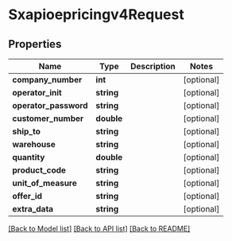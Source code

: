 # Sxapioepricingv4Request

## Properties
Name | Type | Description | Notes
------------ | ------------- | ------------- | -------------
**company_number** | **int** |  | [optional] 
**operator_init** | **string** |  | [optional] 
**operator_password** | **string** |  | [optional] 
**customer_number** | **double** |  | [optional] 
**ship_to** | **string** |  | [optional] 
**warehouse** | **string** |  | [optional] 
**quantity** | **double** |  | [optional] 
**product_code** | **string** |  | [optional] 
**unit_of_measure** | **string** |  | [optional] 
**offer_id** | **string** |  | [optional] 
**extra_data** | **string** |  | [optional] 

[[Back to Model list]](../README.md#documentation-for-models) [[Back to API list]](../README.md#documentation-for-api-endpoints) [[Back to README]](../README.md)



